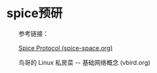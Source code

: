 # spice预研

　　参考链接：

　　[Spice Protocol (spice-space.org)](https://www.spice-space.org/spice-protocol.html)

　　鸟哥的 Linux 私房菜 -- 基础网络概念 (vbird.org)
